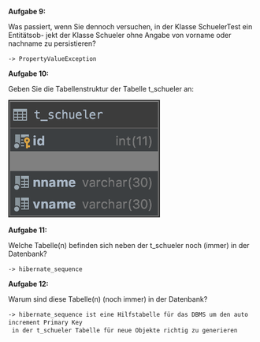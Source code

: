 **Aufgabe 9:**

Was passiert, wenn Sie dennoch versuchen, in der Klasse SchuelerTest ein Entitätsob- jekt der Klasse Schueler ohne Angabe von vorname oder nachname zu persistieren?

    -> PropertyValueException
    
    
**Aufgabe 10:**

Geben Sie die Tabellenstruktur der Tabelle t_schueler an:

![Aufgabe10](Aufgabe10.png)


**Aufgabe 11:**

Welche Tabelle(n) befinden sich neben der t_schueler noch (immer) in der Datenbank?

    -> hibernate_sequence

**Aufgabe 12:**

Warum sind diese Tabelle(n) (noch immer) in der Datenbank?

    -> hibernate_sequence ist eine Hilfstabelle für das DBMS um den auto increment Primary Key
     in der t_schueler Tabelle für neue Objekte richtig zu generieren 